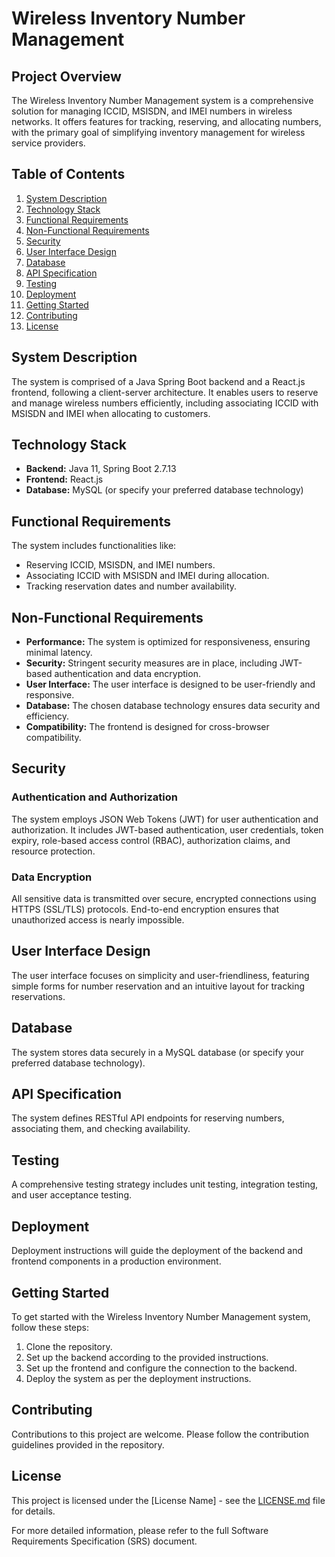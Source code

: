 # Wireless Inventory Number Management

## Project Overview

The Wireless Inventory Number Management system is a comprehensive solution for managing ICCID, MSISDN, and IMEI numbers in wireless networks. It offers features for tracking, reserving, and allocating numbers, with the primary goal of simplifying inventory management for wireless service providers.

## Table of Contents

1. [System Description](#system-description)
2. [Technology Stack](#technology-stack)
3. [Functional Requirements](#functional-requirements)
4. [Non-Functional Requirements](#non-functional-requirements)
5. [Security](#security)
6. [User Interface Design](#user-interface-design)
7. [Database](#database)
8. [API Specification](#api-specification)
9. [Testing](#testing)
10. [Deployment](#deployment)
11. [Getting Started](#getting-started)
12. [Contributing](#contributing)
13. [License](#license)

## System Description

The system is comprised of a Java Spring Boot backend and a React.js frontend, following a client-server architecture. It enables users to reserve and manage wireless numbers efficiently, including associating ICCID with MSISDN and IMEI when allocating to customers.

## Technology Stack

- **Backend:** Java 11, Spring Boot 2.7.13
- **Frontend:** React.js
- **Database:** MySQL (or specify your preferred database technology)

## Functional Requirements

The system includes functionalities like:
- Reserving ICCID, MSISDN, and IMEI numbers.
- Associating ICCID with MSISDN and IMEI during allocation.
- Tracking reservation dates and number availability.

## Non-Functional Requirements

- **Performance:** The system is optimized for responsiveness, ensuring minimal latency.
- **Security:** Stringent security measures are in place, including JWT-based authentication and data encryption.
- **User Interface:** The user interface is designed to be user-friendly and responsive.
- **Database:** The chosen database technology ensures data security and efficiency.
- **Compatibility:** The frontend is designed for cross-browser compatibility.

## Security

### Authentication and Authorization

The system employs JSON Web Tokens (JWT) for user authentication and authorization. It includes JWT-based authentication, user credentials, token expiry, role-based access control (RBAC), authorization claims, and resource protection.

### Data Encryption

All sensitive data is transmitted over secure, encrypted connections using HTTPS (SSL/TLS) protocols. End-to-end encryption ensures that unauthorized access is nearly impossible.

## User Interface Design

The user interface focuses on simplicity and user-friendliness, featuring simple forms for number reservation and an intuitive layout for tracking reservations.

## Database

The system stores data securely in a MySQL database (or specify your preferred database technology).

## API Specification

The system defines RESTful API endpoints for reserving numbers, associating them, and checking availability.

## Testing

A comprehensive testing strategy includes unit testing, integration testing, and user acceptance testing.

## Deployment

Deployment instructions will guide the deployment of the backend and frontend components in a production environment.

## Getting Started

To get started with the Wireless Inventory Number Management system, follow these steps:
1. Clone the repository.
2. Set up the backend according to the provided instructions.
3. Set up the frontend and configure the connection to the backend.
4. Deploy the system as per the deployment instructions.

## Contributing

Contributions to this project are welcome. Please follow the contribution guidelines provided in the repository.

## License

This project is licensed under the [License Name] - see the [LICENSE.md](LICENSE.md) file for details.

For more detailed information, please refer to the full Software Requirements Specification (SRS) document.

